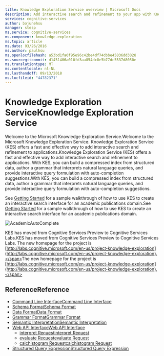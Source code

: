 ```yaml
---
title: Knowledge Exploration Service overview | Microsoft Docs
description: Add interactive search and refinement to your app with Knowledge Exploration Service (KES) in Cognitive Services.
services: cognitive-services
author: bojunehsu
manager: stesp
ms.service: cognitive-services
ms.component: knowledge-exploration
ms.topic: article
ms.date: 03/26/2016
ms.author: paulhsu
ms.openlocfilehash: a53bd1fa0f95e96c42be4df74dbbe45836dd3028
ms.sourcegitcommit: d1451406a010fd3aa854dc8e5b77dc5537d8050e
ms.translationtype: MT
ms.contentlocale: nl-NL
ms.lasthandoff: 09/13/2018
ms.locfileid: "44782371"
---
```

# <a name="knowledge-exploration-service"></a><span data-ttu-id="94101-103">Knowledge Exploration Service</span><span class="sxs-lookup"><span data-stu-id="94101-103">Knowledge Exploration Service</span></span>
<span data-ttu-id="94101-104">Welcome to the Microsoft Knowledge Exploration Service.</span><span class="sxs-lookup"><span data-stu-id="94101-104">Welcome to the Microsoft Knowledge Exploration Service.</span></span>  <span data-ttu-id="94101-105">Knowledge Exploration Service (KES) offers a fast and effective way to add interactive search and refinement to applications.</span><span class="sxs-lookup"><span data-stu-id="94101-105">Knowledge Exploration Service (KES) offers a fast and effective way to add interactive search and refinement to applications.</span></span>  <span data-ttu-id="94101-106">With KES, you can build a compressed index from structured data, author a grammar that interprets natural language queries, and provide interactive query formulation with auto-completion suggestions.</span><span class="sxs-lookup"><span data-stu-id="94101-106">With KES, you can build a compressed index from structured data, author a grammar that interprets natural language queries, and provide interactive query formulation with auto-completion suggestions.</span></span>

<span data-ttu-id="94101-107">See [Getting Started](GettingStarted.md) for a sample walkthrough of how to use KES to create an interactive search interface for an academic publications domain.</span><span class="sxs-lookup"><span data-stu-id="94101-107">See [Getting Started](GettingStarted.md) for a sample walkthrough of how to use KES to create an interactive search interface for an academic publications domain.</span></span>

![AcademicAutoComplete](AutoComplete.png)

<span data-ttu-id="94101-109">KES has moved from Cognitive Services Preview to Cognitive Services Labs.</span><span class="sxs-lookup"><span data-stu-id="94101-109">KES has moved from Cognitive Services Preview to Cognitive Services Labs.</span></span> <span data-ttu-id="94101-110">The new homepage for the project is [http://labs.cognitive.microsoft.com/en-us/project-knowledge-exploration](http://labs.cognitive.microsoft.com/en-us/project-knowledge-exploration).</span><span class="sxs-lookup"><span data-stu-id="94101-110">The new homepage for the project is [http://labs.cognitive.microsoft.com/en-us/project-knowledge-exploration](http://labs.cognitive.microsoft.com/en-us/project-knowledge-exploration).</span></span>

## <a name="reference"></a><span data-ttu-id="94101-111">Reference</span><span class="sxs-lookup"><span data-stu-id="94101-111">Reference</span></span>
* [<span data-ttu-id="94101-112">Command Line Interface</span><span class="sxs-lookup"><span data-stu-id="94101-112">Command Line Interface</span></span>](CommandLine.md)
* [<span data-ttu-id="94101-113">Schema Format</span><span class="sxs-lookup"><span data-stu-id="94101-113">Schema Format</span></span>](SchemaFormat.md)
* [<span data-ttu-id="94101-114">Data Format</span><span class="sxs-lookup"><span data-stu-id="94101-114">Data Format</span></span>](DataFormat.md)
* [<span data-ttu-id="94101-115">Grammar Format</span><span class="sxs-lookup"><span data-stu-id="94101-115">Grammar Format</span></span>](GrammarFormat.md)
* [<span data-ttu-id="94101-116">Semantic Interpretation</span><span class="sxs-lookup"><span data-stu-id="94101-116">Semantic Interpretation</span></span>](SemanticInterpretation.md)
* [<span data-ttu-id="94101-117">Web API Interface</span><span class="sxs-lookup"><span data-stu-id="94101-117">Web API Interface</span></span>](WebAPI.md)
  * [<span data-ttu-id="94101-118">interpret Request</span><span class="sxs-lookup"><span data-stu-id="94101-118">interpret Request</span></span>](interpretMethod.md)
  * [<span data-ttu-id="94101-119">evaluate Request</span><span class="sxs-lookup"><span data-stu-id="94101-119">evaluate Request</span></span>](evaluateMethod.md)
  * [<span data-ttu-id="94101-120">calchistogram Request</span><span class="sxs-lookup"><span data-stu-id="94101-120">calchistogram Request</span></span>](calchistogramMethod.md)
* [<span data-ttu-id="94101-121">Structured Query Expression</span><span class="sxs-lookup"><span data-stu-id="94101-121">Structured Query Expression</span></span>](Expressions.md)

